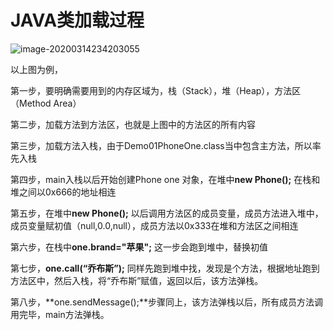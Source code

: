 # JAVA类加载过程

![image-20200314234203055](C:\Users\zyk\AppData\Roaming\Typora\typora-user-images\image-20200314234203055.png)



以上图为例，

第一步，要明确需要用到的内存区域为，栈（Stack），堆（Heap），方法区（Method Area）

第二步，加载方法到方法区，也就是上图中的方法区的所有内容

第三步，加载方法入栈，由于Demo01PhoneOne.class当中包含主方法，所以率先入栈

第四步，main入栈以后开始创建Phone one 对象，在堆中**new Phone();**   在栈和堆之间以0x666的地址相连

第五步，在堆中**new Phone();** 以后调用方法区的成员变量，成员方法进入堆中，成员变量赋初值（null,0.0,null），成员方法以0x333在堆和方法区之间相连

第六步，在栈中**one.brand="苹果";** 这一步会跑到堆中，替换初值

第七步，**one.call(“乔布斯”);** 同样先跑到堆中找，发现是个方法，根据地址跑到方法区中，然后入栈，将“乔布斯”赋值，返回以后，该方法弹栈。

第八步，**one.sendMessage();**步骤同上，该方法弹栈以后，所有成员方法调用完毕，main方法弹栈。







